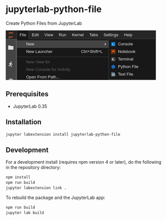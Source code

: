 # jupyterlab-python-file

Create Python Files from JupyterLab

![screenshot](./doc/screenshot.png)

## Prerequisites

* JupyterLab 0.35

## Installation

```bash
jupyter labextension install jupyterlab-python-file
```

## Development

For a development install (requires npm version 4 or later), do the following in the repository directory:

```bash
npm install
npm run build
jupyter labextension link .
```

To rebuild the package and the JupyterLab app:

```bash
npm run build
jupyter lab build
```

